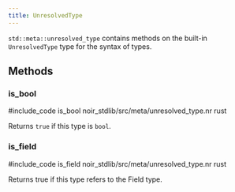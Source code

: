 ```yaml
---
title: UnresolvedType
---
```


`std::meta::unresolved_type` contains methods on the built-in `UnresolvedType` type for the syntax of types.

## Methods

### is_bool

#include_code is_bool noir_stdlib/src/meta/unresolved_type.nr rust

Returns `true` if this type is `bool`.

### is_field

#include_code is_field noir_stdlib/src/meta/unresolved_type.nr rust

Returns true if this type refers to the Field type.
